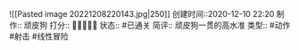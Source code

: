 ![[Pasted image 20221208220143.jpg|250]]
创建时间::2020-12-10 22:20
制作:: 顽皮狗
打分:: 💛💛💛💛💛
状态:: #已通关 
简评:: 顽皮狗一贯的高水准
类型:: #动作 #射击 #线性冒险 
